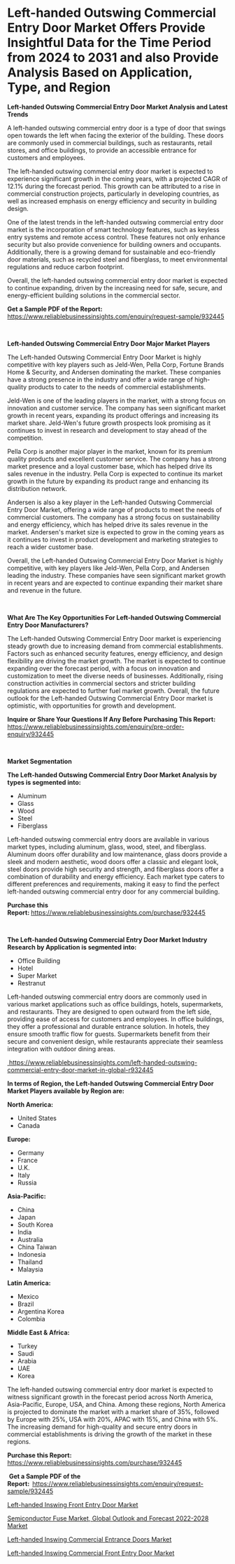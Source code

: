 <p><h1>Left-handed Outswing Commercial Entry Door Market Offers Provide Insightful Data for the Time Period from 2024 to 2031 and also Provide Analysis Based on Application, Type, and Region</h1></p><p><strong>Left-handed Outswing Commercial Entry Door Market Analysis and Latest Trends</strong></p>
<p><p>A left-handed outswing commercial entry door is a type of door that swings open towards the left when facing the exterior of the building. These doors are commonly used in commercial buildings, such as restaurants, retail stores, and office buildings, to provide an accessible entrance for customers and employees.</p><p>The left-handed outswing commercial entry door market is expected to experience significant growth in the coming years, with a projected CAGR of 12.1% during the forecast period. This growth can be attributed to a rise in commercial construction projects, particularly in developing countries, as well as increased emphasis on energy efficiency and security in building design.</p><p>One of the latest trends in the left-handed outswing commercial entry door market is the incorporation of smart technology features, such as keyless entry systems and remote access control. These features not only enhance security but also provide convenience for building owners and occupants. Additionally, there is a growing demand for sustainable and eco-friendly door materials, such as recycled steel and fiberglass, to meet environmental regulations and reduce carbon footprint.</p><p>Overall, the left-handed outswing commercial entry door market is expected to continue expanding, driven by the increasing need for safe, secure, and energy-efficient building solutions in the commercial sector.</p></p>
<p><strong>Get a Sample PDF of the Report:&nbsp;</strong> <a href="https://www.reliablebusinessinsights.com/enquiry/request-sample/932445">https://www.reliablebusinessinsights.com/enquiry/request-sample/932445</a></p>
<p>&nbsp;</p>
<p><strong>Left-handed Outswing Commercial Entry Door Major Market Players</strong></p>
<p><p>The Left-handed Outswing Commercial Entry Door Market is highly competitive with key players such as Jeld-Wen, Pella Corp, Fortune Brands Home & Security, and Andersen dominating the market. These companies have a strong presence in the industry and offer a wide range of high-quality products to cater to the needs of commercial establishments.</p><p>Jeld-Wen is one of the leading players in the market, with a strong focus on innovation and customer service. The company has seen significant market growth in recent years, expanding its product offerings and increasing its market share. Jeld-Wen's future growth prospects look promising as it continues to invest in research and development to stay ahead of the competition.</p><p>Pella Corp is another major player in the market, known for its premium quality products and excellent customer service. The company has a strong market presence and a loyal customer base, which has helped drive its sales revenue in the industry. Pella Corp is expected to continue its market growth in the future by expanding its product range and enhancing its distribution network.</p><p>Andersen is also a key player in the Left-handed Outswing Commercial Entry Door Market, offering a wide range of products to meet the needs of commercial customers. The company has a strong focus on sustainability and energy efficiency, which has helped drive its sales revenue in the market. Andersen's market size is expected to grow in the coming years as it continues to invest in product development and marketing strategies to reach a wider customer base.</p><p>Overall, the Left-handed Outswing Commercial Entry Door Market is highly competitive, with key players like Jeld-Wen, Pella Corp, and Andersen leading the industry. These companies have seen significant market growth in recent years and are expected to continue expanding their market share and revenue in the future.</p></p>
<p>&nbsp;</p>
<p><strong>What Are The Key Opportunities For Left-handed Outswing Commercial Entry Door Manufacturers?</strong></p>
<p><p>The Left-handed Outswing Commercial Entry Door market is experiencing steady growth due to increasing demand from commercial establishments. Factors such as enhanced security features, energy efficiency, and design flexibility are driving the market growth. The market is expected to continue expanding over the forecast period, with a focus on innovation and customization to meet the diverse needs of businesses. Additionally, rising construction activities in commercial sectors and stricter building regulations are expected to further fuel market growth. Overall, the future outlook for the Left-handed Outswing Commercial Entry Door market is optimistic, with opportunities for growth and development.</p></p>
<p><strong>Inquire or Share Your Questions If Any Before Purchasing This Report:</strong> <a href="https://www.reliablebusinessinsights.com/enquiry/pre-order-enquiry/932445">https://www.reliablebusinessinsights.com/enquiry/pre-order-enquiry/932445</a></p>
<p>&nbsp;</p>
<p><strong>Market Segmentation</strong></p>
<p><strong>The Left-handed Outswing Commercial Entry Door Market Analysis by types is segmented into:</strong></p>
<p><ul><li>Aluminum</li><li>Glass</li><li>Wood</li><li>Steel</li><li>Fiberglass</li></ul></p>
<p><p>Left-handed outswing commercial entry doors are available in various market types, including aluminum, glass, wood, steel, and fiberglass. Aluminum doors offer durability and low maintenance, glass doors provide a sleek and modern aesthetic, wood doors offer a classic and elegant look, steel doors provide high security and strength, and fiberglass doors offer a combination of durability and energy efficiency. Each market type caters to different preferences and requirements, making it easy to find the perfect left-handed outswing commercial entry door for any commercial building.</p></p>
<p><strong>Purchase this Report:&nbsp;</strong><a href="https://www.reliablebusinessinsights.com/purchase/932445">https://www.reliablebusinessinsights.com/purchase/932445</a></p>
<p>&nbsp;</p>
<p><strong>The Left-handed Outswing Commercial Entry Door Market Industry Research by Application is segmented into:</strong></p>
<p><ul><li>Office Building</li><li>Hotel</li><li>Super Market</li><li>Restranut</li></ul></p>
<p><p>Left-handed outswing commercial entry doors are commonly used in various market applications such as office buildings, hotels, supermarkets, and restaurants. They are designed to open outward from the left side, providing ease of access for customers and employees. In office buildings, they offer a professional and durable entrance solution. In hotels, they ensure smooth traffic flow for guests. Supermarkets benefit from their secure and convenient design, while restaurants appreciate their seamless integration with outdoor dining areas.</p></p>
<p><a href="https://www.reliablebusinessinsights.com/left-handed-outswing-commercial-entry-door-market-in-global-r932445">&nbsp;https://www.reliablebusinessinsights.com/left-handed-outswing-commercial-entry-door-market-in-global-r932445</a></p>
<p><strong>In terms of Region, the Left-handed Outswing Commercial Entry Door Market Players available by Region are:</strong></p>
<p>
    <p> <strong> North America: </strong>
        <ul>
            <li>United States</li>
            <li>Canada</li>
        </ul>
        </p> 
    <p> <strong> Europe: </strong>
        <ul>
            <li>Germany</li>
            <li>France</li>
            <li>U.K.</li>
            <li>Italy</li>
            <li>Russia</li>
        </ul>
        </p> 
    <p> <strong> Asia-Pacific: </strong>
        <ul>
            <li>China</li>
            <li>Japan</li>
            <li>South Korea</li>
            <li>India</li>
            <li>Australia</li>
            <li>China Taiwan</li>
            <li>Indonesia</li>
            <li>Thailand</li>
            <li>Malaysia</li>
        </ul>
        </p> 
    <p> <strong> Latin America: </strong>
        <ul>
            <li>Mexico</li>
            <li>Brazil</li>
            <li>Argentina Korea</li>
            <li>Colombia</li>
        </ul>
        </p> 
    <p> <strong> Middle East & Africa: </strong>
        <ul>
            <li>Turkey</li>
            <li>Saudi</li>
            <li>Arabia</li>
            <li>UAE</li>
            <li>Korea</li>
        </ul>
    </p>
    </p>
<p><p>The left-handed outswing commercial entry door market is expected to witness significant growth in the forecast period across North America, Asia-Pacific, Europe, USA, and China. Among these regions, North America is projected to dominate the market with a market share of 35%, followed by Europe with 25%, USA with 20%, APAC with 15%, and China with 5%. The increasing demand for high-quality and secure entry doors in commercial establishments is driving the growth of the market in these regions.</p></p>
<p><strong>Purchase this Report: </strong><a href="https://www.reliablebusinessinsights.com/purchase/932445">https://www.reliablebusinessinsights.com/purchase/932445</a></p>
<p>&nbsp;<strong>Get a Sample PDF of the Report:&nbsp;&nbsp;</strong><a href="https://www.reliablebusinessinsights.com/enquiry/request-sample/932445">https://www.reliablebusinessinsights.com/enquiry/request-sample/932445</a></p>
<p><strong></strong></p>
<p><p><a href="https://github.com/kaiserrayhan25/Market-Research-Report-List-2/blob/main/left-handed-inswing-front-entry-door-market.md">Left-handed Inswing Front Entry Door Market</a></p><p><a href="https://issuu.com/reportprime-2/docs/semiconductor-fuse-market-global-ou_fb51244d06b4ff">Semiconductor Fuse Market, Global Outlook and Forecast 2022-2028 Market</a></p><p><a href="https://github.com/juniordelafrance/Market-Research-Report-List-4/blob/main/left-handed-inswing-commercial-entrance-doors-market.md">Left-handed Inswing Commercial Entrance Doors Market</a></p><p><a href="https://github.com/dlwlxxqs71/Market-Research-Report-List-1/blob/main/left-handed-inswing-commercial-front-entry-door-market.md">Left-handed Inswing Commercial Front Entry Door Market</a></p></p>